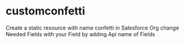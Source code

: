 # customconfetti
Create a static resource with name confetti in Salesforce Org 
change Needed Fields with your Field by adding Api name of Fields 
